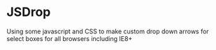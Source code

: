 JSDrop
======

Using some javascript and CSS to make custom drop down arrows for select boxes for all browsers including IE8+
